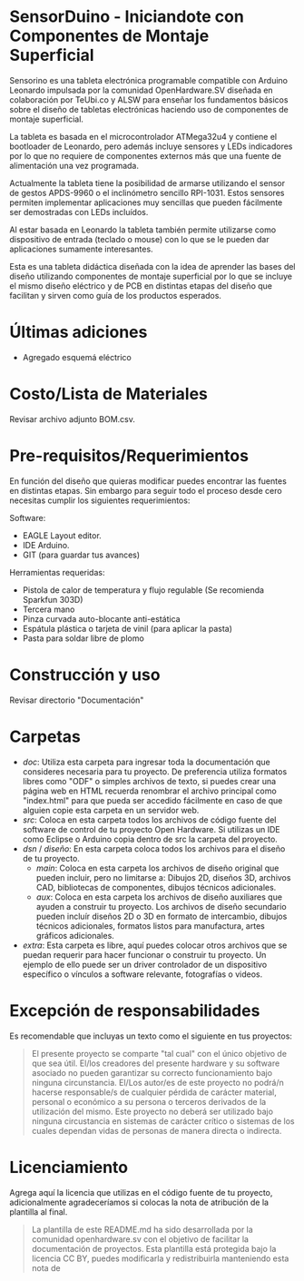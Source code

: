 ﻿SensorDuino - Iniciandote con Componentes de Montaje Superficial
================================================================

Sensorino es una tableta electrónica programable compatible con
Arduino Leonardo impulsada por la comunidad OpenHardware.SV diseñada
en colaboración por TeUbi.co y ALSW para enseñar los fundamentos
básicos sobre el diseño de tabletas electrónicas haciendo uso de
componentes de montaje superficial.

La tableta es basada en el microcontrolador ATMega32u4 y contiene
el bootloader de Leonardo, pero además incluye sensores y LEDs
indicadores por lo que no requiere de componentes externos más que
una fuente de alimentación una vez programada.

Actualmente la tableta tiene la posibilidad de armarse utilizando el
sensor de gestos APDS-9960 o el inclinómetro sencillo RPI-1031. Estos
sensores permiten implementar aplicaciones muy sencillas que pueden
fácilmente ser demostradas con LEDs incluídos.

Al estar basada en Leonardo la tableta también permite utilizarse como
dispositivo de entrada (teclado o mouse) con lo que se le pueden dar
aplicaciones sumamente interesantes.

Esta es una tableta didáctica diseñada con la idea de aprender las bases
del diseño utilizando componentes de montaje superficial por lo que se
incluye el mismo diseño eléctrico y de PCB en distintas etapas del
diseño que facilitan y sirven como guía de los productos esperados.


Últimas adiciones
=================

+ Agregado esquemá eléctrico

Costo/Lista de Materiales
=========================

Revisar archivo adjunto BOM.csv.

Pre-requisitos/Requerimientos
=============================

En función del diseño que quieras modificar puedes encontrar las fuentes
en distintas etapas. Sin embargo para seguir todo el proceso desde cero
necesitas cumplir los siguientes requerimientos:

Software:

* EAGLE Layout editor.
* IDE Arduino.
* GIT (para guardar tus avances)

Herramientas requeridas:

* Pistola de calor de temperatura y flujo regulable (Se recomienda Sparkfun 303D)
* Tercera mano
* Pinza curvada auto-blocante anti-estática
* Espátula plástica o tarjeta de vinil (para aplicar la pasta)
* Pasta para soldar libre de plomo


Construcción y uso
==================

Revisar directorio "Documentación"

Carpetas
========
* *doc*: Utiliza esta carpeta para ingresar toda la documentación que consideres
necesaria para tu proyecto. De preferencia utiliza formatos libres como "ODF"
o simples archivos de texto, si puedes crear una página web en HTML recuerda
renombrar el archivo principal como "index.html" para que pueda ser accedido
fácilmente en caso de que alguien copie esta carpeta en un servidor web.
* *src*: Coloca en esta carpeta todos los archivos de código fuente del software
de control de tu proyecto Open Hardware. Si utilizas un IDE como Eclipse o Arduino
copia dentro de src la carpeta del proyecto.
* *dsn* / *diseño*: En esta carpeta coloca todos los archivos para el diseño de tu
proyecto.
  +  *main*: Coloca en esta carpeta los archivos de diseño original que pueden
incluir, pero no limitarse a: Dibujos 2D, diseños 3D, archivos CAD, bibliotecas
de componentes, dibujos técnicos adicionales.
  +  *aux*: Coloca en esta carpeta los archivos de diseño auxiliares que ayuden
a construir tu proyecto. Los archivos de diseño secundario pueden incluír diseños
2D o 3D en formato de intercambio, dibujos técnicos adicionales, formatos listos
para manufactura, artes gráficos adicionales.
* *extra*: Esta carpeta es libre, aquí puedes colocar otros archivos que se
puedan requerir para hacer funcionar o construir tu proyecto. Un ejemplo de ello
puede ser un driver controlador de un dispositivo específico o vínculos a software
relevante, fotografías o videos.

Excepción de responsabilidades
==============================

Es recomendable que incluyas un texto como el siguiente en tus proyectos:

> El presente proyecto se comparte "tal cual" con el único objetivo de que sea útil.
El/los creadores del presente hardware y su software asociado no pueden garantizar su
correcto funcionamiento bajo ninguna circunstancia. El/Los autor/es de este proyecto
no podrá/n hacerse responsable/s de cualquier pérdida de carácter material, personal o
económico a su persona o terceros derivados de la utilización del mismo. Este proyecto
no deberá ser utilizado bajo ninguna circustancia en sistemas de carácter crítico
o sistemas de los cuales dependan vidas de personas de manera directa o indirecta.


Licenciamiento
==============

Agrega aquí la licencia que utilizas en el código fuente de tu proyecto, adicionalmente
agradeceríamos si colocas la nota de atribución de la plantilla al final.

> La plantilla de este README.md ha sido desarrollada por la comunidad openhardware.sv
con el objetivo de facilitar la documentación de proyectos. Esta plantilla está protegida
bajo la licencia CC BY, puedes modificarla y redistribuirla manteniendo esta nota de
